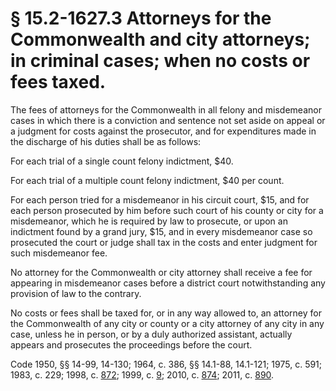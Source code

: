 # § 15.2-1627.3 Attorneys for the Commonwealth and city attorneys; in criminal cases; when no costs or fees taxed.

<p>The fees of attorneys for the Commonwealth in all felony and misdemeanor cases in which there is a conviction and sentence not set aside on appeal or a judgment for costs against the prosecutor, and for expenditures made in the discharge of his duties shall be as follows:</p><p>For each trial of a single count felony indictment, $40.</p><p>For each trial of a multiple count felony indictment, $40 per count.</p><p>For each person tried for a misdemeanor in his circuit court, $15, and for each person prosecuted by him before such court of his county or city for a misdemeanor, which he is required by law to prosecute, or upon an indictment found by a grand jury, $15, and in every misdemeanor case so prosecuted the court or judge shall tax in the costs and enter judgment for such misdemeanor fee.</p><p>No attorney for the Commonwealth or city attorney shall receive a fee for appearing in misdemeanor cases before a district court notwithstanding any provision of law to the contrary.</p><p>No costs or fees shall be taxed for, or in any way allowed to, an attorney for the Commonwealth of any city or county or a city attorney of any city in any case, unless he in person, or by a duly authorized assistant, actually appears and prosecutes the proceedings before the court.</p><p>Code 1950, §§ 14-99, 14-130; 1964, c. 386, §§ 14.1-88, 14.1-121; 1975, c. 591; 1983, c. 229; 1998, c. <a href='http://lis.virginia.gov/cgi-bin/legp604.exe?981+ful+CHAP0872'>872</a>; 1999, c. <a href='http://lis.virginia.gov/cgi-bin/legp604.exe?991+ful+CHAP0009'>9</a>; 2010, c. <a href='http://lis.virginia.gov/cgi-bin/legp604.exe?101+ful+CHAP0874'>874</a>; 2011, c. <a href='http://lis.virginia.gov/cgi-bin/legp604.exe?111+ful+CHAP0890'>890</a>.</p>